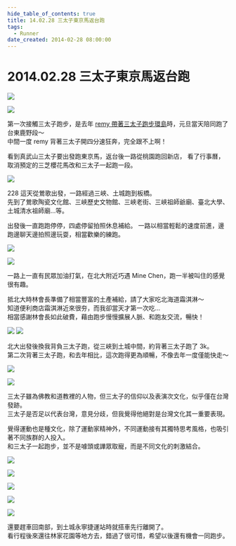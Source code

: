 ```yaml
---
hide_table_of_contents: true
title: 14.02.28 三太子東京馬返台跑
tags:
  - Runner
date_created: 2014-02-28 08:00:00
---
```


2014.02.28 三太子東京馬返台跑
=========================

![](https://lh4.googleusercontent.com/rOzNzmxknnqiFmAkwuIyyOx9r3ADnYpGqQNms0lPjt4=w800-h450-no)

![](https://lh6.googleusercontent.com/-mNrWQ5rgeLo/UxbGtxsFcdI/AAAAAAAADbA/F3Ngp7h9Ju0/w800-h450-no/140228_0828-825.jpg)

第一次接觸三太子跑步，是去年 [remy 帶著三太子跑步環島](http://goo.gl/XC3Voo)時，元旦當天陪同跑了台東鹿野段～  
中間一度 remy 背著三太子開四分速狂奔，完全跟不上啊！

看到真武山三太子要出發跑東京馬，返台後一路從桃園跑回新店，
看了行事曆，取消預定的三芝櫻花馬改和三太子一起跑一段。

![](https://lh3.googleusercontent.com/-XE_2Ew0gC6Y/UxbGxIfk6tI/AAAAAAAADbQ/Vug3bLJKWbU/w450-h800-no/140228_0920-032.jpg)

228 這天從鶯歌出發，一路經過三峽、土城跑到板橋。  
先到了鶯歌陶瓷文化館、三峽歷史文物館、三峽老街、三峽祖師爺廟、臺北大學、土城清水祖師廟…等。

出發後一直跑跑停停，四處停留拍照休息補給。
一路以相當輕鬆的速度前進，邊跑邊聊天邊拍照邊玩耍，相當歡樂的練跑。

![](https://fbcdn-sphotos-g-a.akamaihd.net/hphotos-ak-ash3/t1/q71/s720x720/1600999_416665215136664_1982277253_n.jpg)

![](https://lh4.googleusercontent.com/-Y4zHO53I0NQ/UxbGycTzzFI/AAAAAAAADbo/rxFF6WDl354/w800-h450-no/140228_1014-438.jpg)

一路上一直有民眾加油打氣，在北大附近巧遇 Mine Chen，跑一半被叫住的感覺很有趣。

抵北大時林會長準備了相當豐富的土產補給，請了大家吃北海道霜淇淋～  
知道便利商店霜淇淋近來很夯，而我卻當天才第一次吃…  
相當感謝林會長如此破費，藉由跑步慢慢擴展人脈、和跑友交流，暢快！

![](https://lh5.googleusercontent.com/280z_w_3Ttd3aV5FoQVKewQxExCHb1D6gq2Q2KVnYSs=w360-h640-no) ![](https://lh4.googleusercontent.com/-ZRwgoiyt-B8/UxbGzP5Ud9I/AAAAAAAADeA/5pxB2BTyi84/w360-h640-no/140228_1025-553.jpg)

北大出發後換我背負三太子跑，從三峽到土城中間，約背著三太子跑了 3k。  
第二次背著三太子跑，和去年相比，這次跑得更為順暢，不像去年一度僅能快走～

![](https://fbcdn-sphotos-e-a.akamaihd.net/hphotos-ak-prn1/t1/q80/s720x720/1622726_416665738469945_1195992401_n.jpg)

![](https://fbcdn-sphotos-a-a.akamaihd.net/hphotos-ak-prn1/t31/1622282_373369156139091_1512326880_o.jpg)

三太子雖為佛教和道教裡的人物，但三太子的信仰以及表演次文化，似乎僅在台灣發跡。  
三太子是否足以代表台灣，意見分歧，但我覺得他絕對是台灣文化其一重要表現。

覺得運動也是種文化，除了運動家精神外，不同運動接有其獨特思考風格，也吸引著不同族群的人投入。  
和三太子一起跑步，並不是噱頭或譁眾取寵，而是不同文化的刺激結合。

![](https://fbcdn-sphotos-a-a.akamaihd.net/hphotos-ak-prn1/t31/1973849_373368572805816_825336078_o.jpg)

![](https://fbcdn-sphotos-f-a.akamaihd.net/hphotos-ak-ash3/t31/882733_373368616139145_1738861218_o.jpg)

![](https://fbcdn-sphotos-b-a.akamaihd.net/hphotos-ak-ash3/t31/1614343_373368719472468_1140237804_o.jpg)

![](https://scontent-a-pao.xx.fbcdn.net/hphotos-prn1/l/t31/1617922_373368949472445_556897733_o.jpg)

![](https://fbcdn-sphotos-d-a.akamaihd.net/hphotos-ak-ash3/t31/1941589_373369306139076_986134991_o.jpg)

還要趕車回南部，到土城永寧捷運站時就搭車先行離開了。  
看行程後來還往林家花園等地方去，錯過了很可惜，希望以後還有機會一同跑步。
